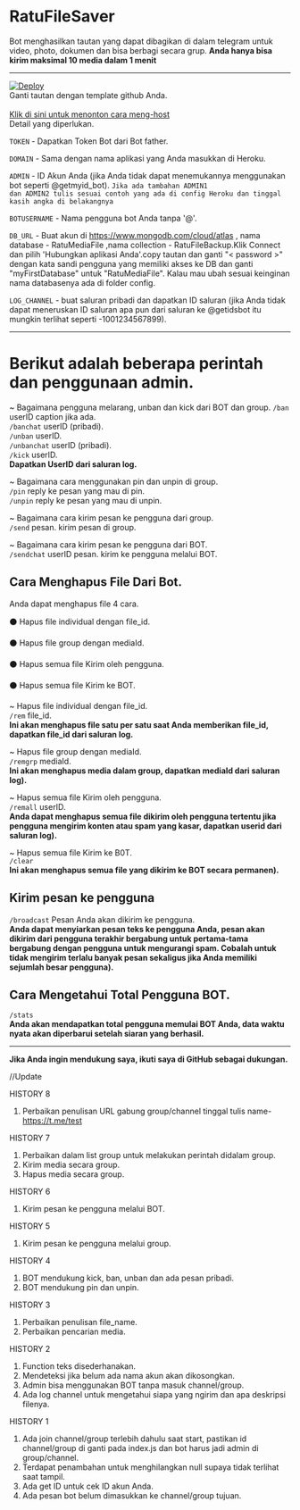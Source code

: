 # RatuFileSaver
Bot menghasilkan tautan yang dapat dibagikan di dalam telegram untuk video, photo, dokumen dan bisa berbagi secara grup.
<b>Anda hanya bisa kirim maksimal 10 media dalam 1 menit</b>
<hr>

<a href="https://heroku.com/deploy?template=https://github.com/BimoSora/RatuFileSaver">
  <img src="https://www.herokucdn.com/deploy/button.svg" alt="Deploy">
</a>
<br>
Ganti tautan dengan template github Anda.
</br>

<br>
<a href="https://youtu.be/zw_ijvhzomI">
Klik di sini untuk menonton cara meng-host
</a>
<br>
Detail yang diperlukan.

<code>TOKEN</code> - Dapatkan Token Bot dari Bot father.

<code>DOMAIN</code> - Sama dengan nama aplikasi yang Anda masukkan di Heroku.

<code>ADMIN</code> - ID Akun Anda (jika Anda tidak dapat menemukannya menggunakan bot seperti @getmyid_bot).
<code>Jika ada tambahan ADMIN1 dan ADMIN2 tulis sesuai contoh yang ada di config Heroku dan tinggal kasih angka di belakangnya</code>

<code>BOTUSERNAME</code> - Nama pengguna bot Anda tanpa '@'.

<code>DB_URL</code> - Buat akun di https://www.mongodb.com/cloud/atlas , nama database - RatuMediaFile ,nama collection - RatuFileBackup.Klik Connect dan pilih 'Hubungkan aplikasi Anda'.copy tautan dan ganti "< password >" dengan kata sandi pengguna yang memiliki akses ke DB dan ganti "myFirstDatabase" untuk "RatuMediaFile". Kalau mau ubah sesuai keinginan nama databasenya ada di folder config.

<code>LOG_CHANNEL</code> - buat saluran pribadi dan dapatkan ID saluran (jika Anda tidak dapat meneruskan ID saluran apa pun dari saluran ke @getidsbot itu mungkin terlihat seperti -1001234567899).
<hr>

<h1>Berikut adalah beberapa perintah dan penggunaan admin.</h1>

~ Bagaimana pengguna melarang, unban dan kick dari BOT dan group.
<code>/ban</code> userID caption jika ada.</br>
<code>/banchat</code> userID (pribadi).</br>
<code>/unban</code> userID.</br>
<code>/unbanchat</code> userID (pribadi).</br>
<code>/kick</code> userID.</br>
<b>Dapatkan UserID dari saluran log.</b></br>

~ Bagaimana cara menggunakan pin dan unpin di group.</br>
<code>/pin</code> reply ke pesan yang mau di pin.</br>
<code>/unpin</code> reply ke pesan yang mau di unpin.</br>

~ Bagaimana cara kirim pesan ke pengguna dari group.</br>
<code>/send</code> pesan. kirim pesan di group.</br>

~ Bagaimana cara kirim pesan ke pengguna dari BOT.</br>
<code>/sendchat</code> userID pesan. kirim ke pengguna melalui BOT.</br>

<h2>Cara Menghapus File Dari Bot.</h2>
Anda dapat menghapus file 4 cara.</br>

  ⚫ Hapus file individual dengan file_id.
  
  ⚫ Hapus file group dengan mediaId.
  
  ⚫ Hapus semua file Kirim oleh pengguna.
  
  ⚫ Hapus semua file Kirim ke BOT.


~ Hapus file individual dengan file_id.</br>
<code>/rem</code> file_id.</br>
<b>Ini akan menghapus file satu per satu saat Anda memberikan file_id, dapatkan file_id dari saluran log.</b></br>

~ Hapus file group dengan mediaId.</br>
<code>/remgrp</code> mediaId.</br>
<b>Ini akan menghapus media dalam group, dapatkan mediaId dari saluran log).</b></br>

~ Hapus semua file Kirim oleh pengguna.</br>
<code>/remall</code> userID.</br>
<b>Anda dapat menghapus semua file dikirim oleh pengguna tertentu jika pengguna mengirim konten atau spam yang kasar, dapatkan userid dari saluran log).</b>

~ Hapus semua file Kirim ke B0T.</br>
<code>/clear</code></br>
<b>Ini akan menghapus semua file yang dikirim ke BOT secara permanen).</b></br>

<h2>Kirim pesan ke pengguna</h2>

<code>/broadcast</code> Pesan Anda akan dikirim ke pengguna.</br>
<b>Anda dapat menyiarkan pesan teks ke pengguna Anda, pesan akan dikirim dari pengguna terakhir bergabung untuk pertama-tama bergabung dengan pengguna untuk mengurangi spam. Cobalah untuk tidak mengirim terlalu banyak pesan sekaligus jika Anda memiliki sejumlah besar pengguna).</b>

<h2>Cara Mengetahui Total Pengguna BOT.</h2>

<code>/stats</code></br>
<b>Anda akan mendapatkan total pengguna memulai BOT Anda, data waktu nyata akan diperbarui setelah siaran yang berhasil.</b>
<hr>

<b>Jika Anda ingin mendukung saya, ikuti saya di GitHub sebagai dukungan.</b>

//Update

HISTORY 8
1. Perbaikan penulisan URL gabung group/channel tinggal tulis name-https://t.me/test

HISTORY 7
1. Perbaikan dalam list group untuk melakukan perintah didalam group.
2. Kirim media secara group.
3. Hapus media secara group.

HISTORY 6
1. Kirim pesan ke pengguna melalui BOT.

HISTORY 5
1. Kirim pesan ke pengguna melalui group.

HISTORY 4
1. BOT mendukung kick, ban, unban dan ada pesan pribadi.
2. BOT mendukung pin dan unpin.

HISTORY 3
1. Perbaikan penulisan file_name.
2. Perbaikan pencarian media.

HISTORY 2
1. Function teks disederhanakan.
2. Mendeteksi jika belum ada nama akun akan dikosongkan.
3. Admin bisa menggunakan BOT tanpa masuk channel/group.
4. Ada log channel untuk mengetahui siapa yang ngirim dan apa deskripsi filenya.

HISTORY 1
1. Ada join channel/group terlebih dahulu saat start, pastikan id channel/group di ganti pada index.js dan bot harus jadi admin di group/channel.
2. Terdapat penambahan untuk menghilangkan null supaya tidak terlihat saat tampil.
3. Ada get ID untuk cek ID akun Anda.
4. Ada pesan bot belum dimasukkan ke channel/group tujuan.
